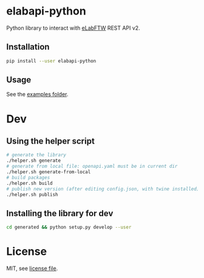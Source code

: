 # elabapi-python

Python library to interact with [eLabFTW](https://github.com/elabftw/elabftw) REST API v2.

## Installation

~~~bash
pip install --user elabapi-python
~~~

## Usage

See the [examples folder](./examples).

# Dev

## Using the helper script

~~~bash
# generate the library
./helper.sh generate
# generate from local file: openapi.yaml must be in current dir
./helper.sh generate-from-local
# build packages
./helper.sh build
# publish new version (after editing config.json, with twine installed)
./helper.sh publish
~~~

## Installing the library for dev

~~~bash
cd generated && python setup.py develop --user
~~~

# License

MIT, see [license file](./LICENSE).
